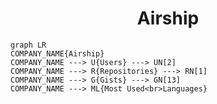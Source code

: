 <h1 align="center">Airship</h1>

```mermaid
graph LR
COMPANY_NAME{Airship}
COMPANY_NAME ---> U{Users} ---> UN[2]
COMPANY_NAME ---> R{Repositories} ---> RN[1]
COMPANY_NAME ---> G{Gists} ---> GN[13]
COMPANY_NAME ---> ML{Most Used<br>Languages}
```

